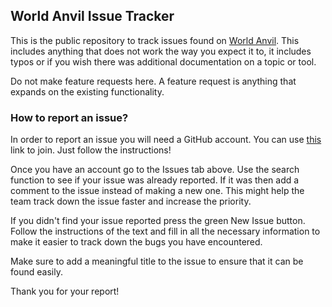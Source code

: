 ## World Anvil Issue Tracker

This is the public repository to track issues found on [World Anvil](https://worldanvil.com). This includes anything that does not work the way you expect it to, it includes typos or if you wish there was additional documentation on a topic or tool.

Do not make feature requests here. A feature request is anything that expands on the existing functionality.

### How to report an issue?

In order to report an issue you will need a GitHub account. You can use [this](https://github.com/join) link to join. Just follow the instructions!

Once you have an account go to the Issues tab above. Use the search function to see if your issue was already reported. If it was then add a comment to the issue instead of making a new one. This might help the team track down the issue faster and increase the priority.

If you didn't find your issue reported press the green New Issue button. Follow the instructions of the text and fill in all the necessary information to make it easier to track down the bugs you have encountered.

Make sure to add a meaningful title to the issue to ensure that it can be found easily.

Thank you for your report!

